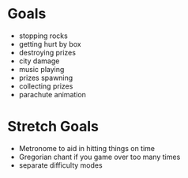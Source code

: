 Goals
=====

- stopping rocks
- getting hurt by box
- destroying prizes
- city damage
- music playing
- prizes spawning
- collecting prizes
- parachute animation

Stretch Goals
=============

- Metronome to aid in hitting things on time
- Gregorian chant if you game over too many times
- separate difficulty modes
